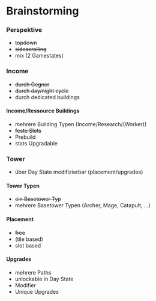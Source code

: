 # Brainstorming
### Perspektive
- ~~topdown~~ 
- ~~sidescrolling~~
- mix (2 Gamestates)

### Income
- ~~durch Gegner~~
- ~~durch day/night cycle~~
- durch dedicated buildings

#### Income/Ressource Buildings
- mehrere Building Typen (Income/Research/(Worker))
- ~~feste Slots~~
- Prebuild
- stats Upgradable

### Tower
- über Day State modifizierbar (placement/upgrades)

#### Tower Typen
- ~~ein Basetower Typ~~
- mehrere Basetower Typen (Archer, Mage, Catapult, ...)

#### Placement
- ~~free~~
- (tile based)
- slot based

#### Upgrades
- mehrere Paths
- unlockable in Day State
- Modifier
- Unique Upgrades

### 